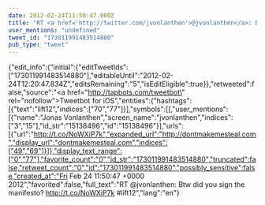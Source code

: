 ```yaml
---
date: 2012-02-24T11:50:47.000Z
title: "RT <a href='http://twitter.com/jvonlanthen'>@jvonlanthen</a>: Btw did you sign the manifesto? http://t.co/NoWXiP7k #lift12″"
user_mentions: "undefined"
tweet_id: "173011991483514880"
pub_type: "tweet"
---
```

{"edit_info":{"initial":{"editTweetIds":["173011991483514880"],"editableUntil":"2012-02-24T12:20:47.834Z","editsRemaining":"5","isEditEligible":true}},"retweeted":false,"source":"<a href=\"http://tapbots.com/tweetbot\" rel=\"nofollow\">Tweetbot for iOS</a>","entities":{"hashtags":[{"text":"lift12","indices":["70","77"]}],"symbols":[],"user_mentions":[{"name":"Jonas Vonlanthen","screen_name":"jvonlanthen","indices":["3","15"],"id_str":"15138496","id":"15138496"}],"urls":[{"url":"http://t.co/NoWXiP7k","expanded_url":"http://dontmakemesteal.com","display_url":"dontmakemesteal.com","indices":["49","69"]}]},"display_text_range":["0","77"],"favorite_count":"0","id_str":"173011991483514880","truncated":false,"retweet_count":"0","id":"173011991483514880","possibly_sensitive":false,"created_at":"Fri Feb 24 11:50:47 +0000 2012","favorited":false,"full_text":"RT @jvonlanthen: Btw did you sign the manifesto? http://t.co/NoWXiP7k #lift12","lang":"en"}

